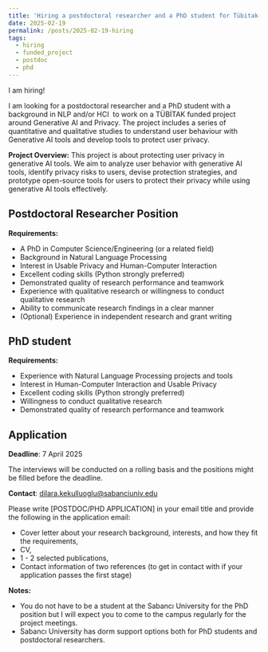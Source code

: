 ```yaml
---
title: 'Hiring a postdoctoral researcher and a PhD student for Tübitak-funded project on LLM Privacy'
date: 2025-02-19
permalink: /posts/2025-02-19-hiring
tags:
  - hiring
  - funded_project
  - postdoc
  - phd
---
```


I am hiring! 

I am looking for a postdoctoral researcher and a PhD student with a background in NLP and/or HCI  to work on a TÜBİTAK funded project around Generative AI and Privacy. The project includes a series of quantitative and qualitative studies to understand user behaviour with Generative AI tools and develop tools to protect user privacy. 

**Project Overview:** This project is about protecting user privacy in generative AI tools. We aim to analyze user behavior with generative AI tools, identify privacy risks to users, devise protection strategies, and prototype open-source tools for users to protect their privacy while using generative AI tools effectively.

Postdoctoral Researcher Position
------
**Requirements:**
* A PhD in Computer Science/Engineering (or a related field)
* Background in Natural Language Processing
* Interest in Usable Privacy and Human-Computer Interaction
* Excellent coding skills (Python strongly preferred)
* Demonstrated quality of research performance and teamwork
* Experience with qualitative research or willingness to conduct qualitative research
* Ability to communicate research findings in a clear manner 
* (Optional) Experience in independent research and grant writing


PhD student
------
**Requirements:** 
* Experience with Natural Language Processing projects and tools
* Interest in Human-Computer Interaction and Usable Privacy
* Excellent coding skills (Python strongly preferred)
* Willingness to conduct qualitative research
* Demonstrated quality of research performance and teamwork


Application
------

**Deadline**: 7 April 2025

The interviews will be conducted on a rolling basis and the positions might be filled before the deadline.

**Contact**: dilara.kekulluoglu@sabanciuniv.edu

Please write [POSTDOC/PHD APPLICATION] in your email title and provide the following in the application email: 
* Cover letter about your research background, interests, and how they fit the requirements,
* CV, 
* 1 - 2 selected publications,
* Contact information of two references (to get in contact with if your application passes the first stage)

**Notes:**
* You do not have to be a student at the Sabancı University for the PhD position but I will expect you to come to the campus regularly for the project meetings.
* Sabancı University has dorm support options both for PhD students and postdoctoral researchers.

